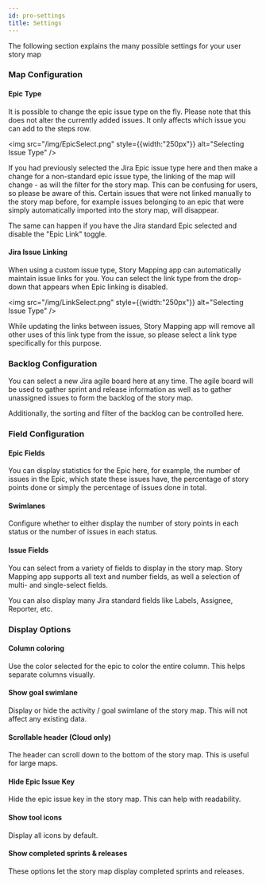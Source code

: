 ```yaml
---
id: pro-settings
title: Settings
---
```


The following section explains the many possible settings for your user story map

### Map Configuration

#### Epic Type

It is possible to change the epic issue type on the fly. Please note that this does
not alter the currently added issues. It only affects which issue you can add to the steps row.

<img src="/img/EpicSelect.png" style={{width:"250px"}} alt="Selecting Issue Type" />

If you had previously selected the Jira Epic issue type here and then make a change for a non-standard
epic issue type, the linking of the map will change - as will the filter for the story map. 
This can be confusing for users, so please be aware of this. Certain issues that were
not linked manually to the story map before, for example issues belonging to an epic that
were simply automatically imported into the story map, will disappear.

The same can happen if you have the Jira standard Epic selected and disable the "Epic Link" toggle.

#### Jira Issue Linking

When using a custom issue type, Story Mapping app can automatically maintain issue links for you.
You can select the link type from the drop-down that appears when Epic linking is disabled.

<img src="/img/LinkSelect.png" style={{width:"250px"}} alt="Selecting Issue Type" />

While updating the links between issues, Story Mapping app will remove all other uses of this 
link type from the issue, so please select a link type specifically for this purpose.

### Backlog Configuration

You can select a new Jira agile board here at any time. The agile board will be used to 
gather sprint and release information as well as to gather unassigned issues to form the
backlog of the story map.

Additionally, the sorting and filter of the backlog can be controlled here. 

### Field Configuration

#### Epic Fields

You can display statistics for the Epic here, for example, the number of issues in the Epic, which
state these issues have, the percentage of story points done or simply the percentage of issues done in total.

#### Swimlanes

Configure whether to either display the number of story points in each status or the number of issues in each status.

#### Issue Fields

You can select from a variety of fields to display in the story map. Story Mapping app
supports all text and number fields, as well a selection of multi- and single-select fields.

You can also display many Jira standard fields like Labels, Assignee, Reporter, etc.

### Display Options

#### Column coloring

Use the color selected for the epic to color the entire column. This helps separate columns visually.

#### Show goal swimlane

Display or hide the activity / goal swimlane of the story map. This will not affect any existing data.

#### Scrollable header (Cloud only)

The header can scroll down to the bottom of the story map. This is useful for large maps.

#### Hide Epic Issue Key

Hide the epic issue key in the story map. This can help with readability.

#### Show tool icons

Display all icons by default.

#### Show completed sprints & releases

These options let the story map display completed sprints and releases.

